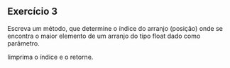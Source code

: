 ## Exercício 3

Escreva um método, que determine o índice do arranjo (posição) onde se encontra o maior elemento de um arranjo do tipo float dado como parâmetro.

Iimprima o índice e o retorne.